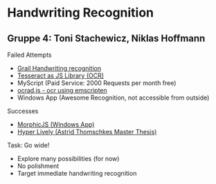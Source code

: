 # Handwriting Recognition
## Gruppe 4: Toni Stachewicz, Niklas Hoffmann


Failed Attempts
- [Grail Handwriting recognition](https://lively-kernel.org/lively4/lively4-core/demos/grail-handwriting.html)
- [Tesseract as JS Library (OCR)](https://lively-kernel.org/lively4/lively4-core/demos/tesseract_hand.html)
- MyScript (Paid Service: 2000 Requests per month free)
- [ocrad.js - ocr using emscripten](https://antimatter15.com/project/ocrad-js/)
- Windows App (Awesome Recognition, not accessible from outside)

Successes
- [MorphicJS (Windows App)](https://github.com/timfel/morphicjs-pen)
- [Hyper Lively (Astrid Thomschkes Master Thesis)](http://athomschke.github.io/hyperlively/src/client/index.html)

Task: Go wide!
- Explore many possibilities (for now)
- No polishment
- Target immediate handwriting recognition
